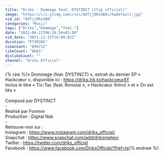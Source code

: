```yaml
---
title: "Driks - Dommage feat. DYSTINCT (Clip officiel)"
image: "https:\/\/i.ytimg.com\/vi\/6UTjj0RzUBA\/hqdefault.jpg"
vid_id: "6UTjj0RzUBA"
categories: "Music"
tags: ["Driks","Dommage","feat."]
date: "2022-04-21T06:30:58+03:00"
vid_date: "2021-12-15T16:00:02Z"
duration: "PT3M39S"
viewcount: "609732"
likeCount: "8601"
dislikeCount: ""
channel: "Driks Officiel"
---
```

{% raw %}« Dommage (feat. DYSTINCT) », extrait du dernier EP « Hackcœur », disponible ici : <a rel="nofollow" target="blank" href="https://driks.lnk.to/hackcoeurAY">https://driks.lnk.to/hackcoeurAY</a><br />Inclus le titre « Tic-Tac (feat. Ronisia) », « Hackcœur (Intro) » et « On est liés »<br /> <br />Composé par DYSTINCT<br />-<br />Réalisé par Foxmov<br />Production : Digital Nak<br />-<br />Retrouve-moi sur :<br />Instagram : <a rel="nofollow" target="blank" href="https://www.instagram.com/driks_officiel/">https://www.instagram.com/driks_officiel/</a><br />Snapchat : <a rel="nofollow" target="blank" href="https://www.snapchat.com/add/driksmeteor">https://www.snapchat.com/add/driksmeteor</a><br />Twitter : <a rel="nofollow" target="blank" href="https://twitter.com/driks_officiel">https://twitter.com/driks_officiel</a><br />Facebook : <a rel="nofollow" target="blank" href="https://www.facebook.com/DriksOfficiel/?fref=ts">https://www.facebook.com/DriksOfficiel/?fref=ts</a>{% endraw %}
